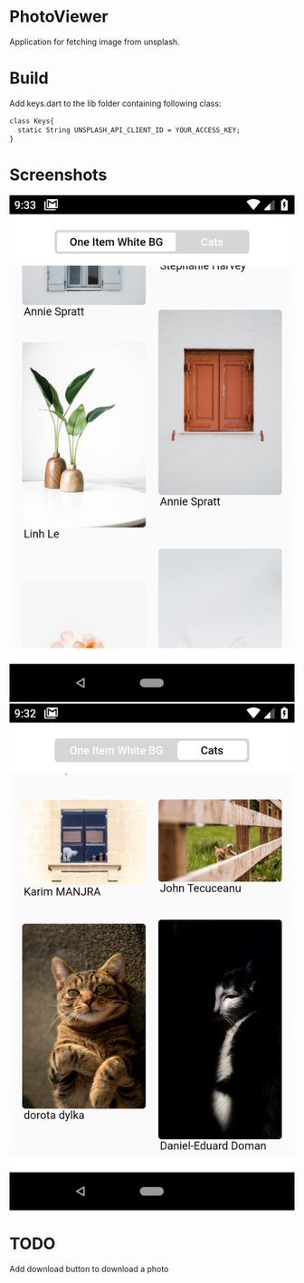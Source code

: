 # PhotoViewer

Application for fetching image from unsplash.

# Build
Add keys.dart to the lib folder containing following class:
```
class Keys{
  static String UNSPLASH_API_CLIENT_ID = YOUR_ACCESS_KEY;
}
```
# Screenshots
![Screenshot first page](/screenshots/Screenshot_First_Page.png)
![Screenshot second page](/screenshots/Screenshot_Second_Page.png)

# TODO

Add download button to download a photo
